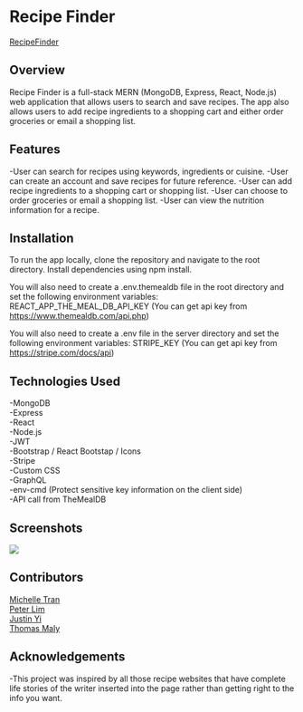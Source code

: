 # Recipe Finder

[RecipeFinder](https://k-meal-planner.herokuapp.com/)

## Overview

Recipe Finder is a full-stack MERN (MongoDB, Express, React, Node.js) web application that allows users to search and save recipes. The app also allows users to add recipe ingredients to a shopping cart and either order groceries or email a shopping list.

## Features

-User can search for recipes using keywords, ingredients or cuisine.
-User can create an account and save recipes for future reference.
-User can add recipe ingredients to a shopping cart or shopping list.
-User can choose to order groceries or email a shopping list.
-User can view the nutrition information for a recipe.

## Installation

To run the app locally, clone the repository and navigate to the root directory. Install dependencies using npm install.

You will also need to create a .env.themealdb file in the root directory and set the following environment variables: REACT_APP_THE_MEAL_DB_API_KEY (You can get api key from https://www.themealdb.com/api.php)

You will also need to create a .env file in the server directory and set the following environment variables: STRIPE_KEY (You can get api key from https://stripe.com/docs/api)

## Technologies Used

-MongoDB <br />
-Express <br />
-React <br />
-Node.js <br />
-JWT <br />
-Bootstrap / React Bootstap / Icons <br />
-Stripe <br />
-Custom CSS <br />
-GraphQL <br />
-env-cmd (Protect sensitive key information on the client side) <br />
-API call from TheMealDB <br />

## Screenshots

![](./client/src/assets/recsearch1.JPG)


## Contributors

[Michelle Tran](https://github.com/michelletrn)<br>
[Peter Lim](https://github.com/peterlim995)<br>
[Justin Yi](https://github.com/inputName-jy)<br>
[Thomas Maly](https://github.com/ThomasJay44)
 
## Acknowledgements

-This project was inspired by all those recipe websites that have complete life stories of the writer inserted into the page rather than getting right to the info you want.
